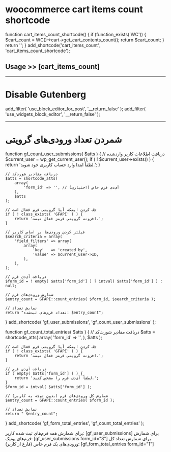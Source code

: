 # woocommerce cart items count shortcode
function cart_items_count_shortcode() {
    if (function_exists('WC')) {
        $cart_count = WC()->cart->get_cart_contents_count();
        return $cart_count;
    }
    return '';
}
add_shortcode('cart_items_count', 'cart_items_count_shortcode');
## Usage >>   [cart_items_count] 

----

# Disable Gutenberg

add_filter( 'use_block_editor_for_post', '__return_false' );
add_filter( 'use_widgets_block_editor', '__return_false' );

----

# شمردن تعداد ورودی‌های گرویتی

function gf_count_user_submissions( $atts ) {
    // دریافت اطلاعات کاربر واردشده
    $current_user = wp_get_current_user();
    if ( ! $current_user->exists() ) {
        return 'لطفاً ابتدا وارد حساب کاربری خود شوید.';
    }

    // دریافت مقادیر شورت‌کد
    $atts = shortcode_atts(
        array(
            'form_id' => '', // آی‌دی فرم خاص (اختیاری)
        ),
        $atts
    );

    // چک کردن اینکه آیا گرویتی فرم فعال است
    if ( ! class_exists( 'GFAPI' ) ) {
        return 'افزونه گرویتی فرمز فعال نیست.';
    }

    // فیلتر کردن ورودی‌ها بر اساس کاربر
    $search_criteria = array(
        'field_filters' => array(
            array(
                'key'   => 'created_by',
                'value' => $current_user->ID,
            ),
        ),
    );

    // دریافت آی‌دی فرم
    $form_id = ! empty( $atts['form_id'] ) ? intval( $atts['form_id'] ) : null;

    // شمارش ورودی‌های فرم
    $entry_count = GFAPI::count_entries( $form_id, $search_criteria );

    // نمایش تعداد
    return "تعداد فرم‌های ثبت‌شده: $entry_count";
}
add_shortcode( 'gf_user_submissions', 'gf_count_user_submissions' );

function gf_count_total_entries( $atts ) {
    // دریافت مقادیر شورت‌کد
    $atts = shortcode_atts(
        array(
            'form_id' => '',
        ),
        $atts
    );

    // چک کردن اینکه آیا گرویتی فرم فعال است
    if ( ! class_exists( 'GFAPI' ) ) {
        return 'افزونه گرویتی فرمز فعال نیست.';
    }

    // دریافت آی‌دی فرم
    if ( empty( $atts['form_id'] ) ) {
        return 'لطفاً آی‌دی فرم را مشخص کنید.';
    }
    $form_id = intval( $atts['form_id'] );

    // شمارش کل ورودی‌های فرم (بدون توجه به کاربر)
    $entry_count = GFAPI::count_entries( $form_id );

    // نمایش تعداد
    return " $entry_count";
}
add_shortcode( 'gf_form_total_entries', 'gf_count_total_entries' );


برای شمارش همه فرم‌های ثبت شده کاربر: [gf_user_submissions]
 برای شمارش فرم‌های یونیک: [gf_user_submissions form_id="3"]
برای شمارش تعداد کل ورودی‌های یک فرم خاص (فارغ از کاربر): [gf_form_total_entries form_id="1"]
